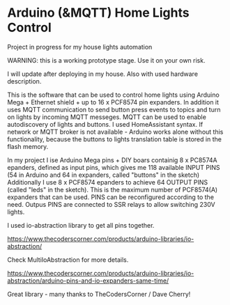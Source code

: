 # Arduino (&MQTT) Home Lights Control

Project in progress for my house lights automation

WARNING: this is a working prototype stage. Use it on your own risk.

I will update after deploying in my house. Also with used hardware description.

This is the software that can be used to control home lights using Arduino Mega + Ethernet shield + up to 16 x PCF8574 pin expanders.
In addition it uses MQTT communication to send button press events to topics and turn on lights by incoming MQTT messeges.
MQTT can be used to enable autodiscovery of lights and buttons. I used HomeAssistant syntax.
If network or MQTT broker is not available - Arduino works alone without this functionality, because the buttons to lights translation table is stored in the flash memory.

In my project I ise Arduino Mega pins + DIY boars containig 8 x PC8574A epanders, defined as input pins, which gives me 118 available INPUT PINS (54 in Arduino and 64 in expanders, called "buttons" in the sketch) 
Additionally I use 8 x PCF8574 epanders to achieve 64 OUTPUT PINS (called "leds" in the sketch). This is the maximum number of PCF8574(A) expanders that can be used.
PINS can be reconfigured according to the need. 
Outpus PINS are connected to SSR relays to allow switching 230V lights.

I used io-abstraction library to get all pins together.

https://www.thecoderscorner.com/products/arduino-libraries/io-abstraction/

Check MultiIoAbstraction for more details.

https://www.thecoderscorner.com/products/arduino-libraries/io-abstraction/arduino-pins-and-io-expanders-same-time/

Great library - many thanks to TheCodersCorner / Dave Cherry!
